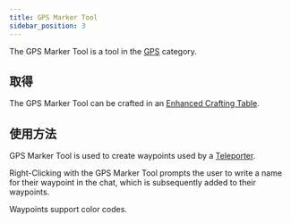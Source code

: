 ```yaml
---
title: GPS Marker Tool
sidebar_position: 3
---
```


The GPS Marker Tool is a tool in the [GPS](GPS.md) category.

## 取得

The GPS Marker Tool can be crafted in an [Enhanced Crafting Table](../Basic-Machines/Enhanced-Crafting-Table.md).

## 使用方法

GPS Marker Tool is used to create waypoints used by a [Teleporter](Teleporter.md).

Right-Clicking with the GPS Marker Tool prompts the user to write a name for their waypoint in the chat, which is subsequently added to their waypoints.

Waypoints support color codes.
